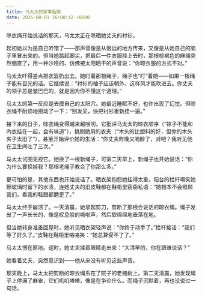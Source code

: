 ```yaml
---
title: 马太太的家事指南
date: 2025-08-01 16:00:42 +0800
---
```


晾衣绳开始说话的那天，马太太正在晾晒她丈夫的衬衫。

起初她以为是自己听错了——那声音像是从很远的地方传来，又像是从她自己的脑子里冒出来的。但当她踮起脚尖，把最后一件衣服挂上去时，那根棕褐色的麻绳突然绷直了，用一种沙哑的、仿佛被太阳晒干的声音说：“你晾衣服的方式不对。”

马太太吓得差点把衣篮扔出去。她盯着那根绳子，绳子也“盯”着她——如果一根绳子能有目光的话。它继续说：“衬衫的袖子应该朝外，这样风才能吹进去。你丈夫的领子总是皱巴巴的，就是因为你不懂这个道理。”

马太太的第一反应是去摸自己的太阳穴。她最近睡眠不好，也许出现了幻觉。但晾衣绳不耐烦地扭动了一下：“别发呆，快把衬衫重新挂一遍。”

接下来的日子，晾衣绳变得越来越唠叨。它批评马太太的晾衣顺序（“袜子不能和内衣挂在一起，会有味道”），挑剔她用的衣夹（“木头的比塑料的好，但你的木头夹子太旧了”），甚至开始评价她的生活：“你丈夫昨晚又喝醉了，对吧？我听见他在卫生间吐了三次。”

马太太试图无视它。她换了一根新绳子，可第二天早上，新绳子也开始说话：“你为什么要换掉我？那根老绳子教会了你那么多。”

更可怕的是，其他东西也开始说话了。晒衣架抱怨她挂得太重，阳台的栏杆嘲笑她擦玻璃时留下的水渍，连她丈夫的旧皮鞋都在鞋柜里窃窃私语：“她根本不会照顾我们，看我的鞋跟都磨歪了。”

马太太终于崩溃了。一天清晨，她拿起剪刀，剪断了那根会说话的晾衣绳。绳子发出了一声长长的、像是叹息般的嘶啦声，然后软绵绵地垂落在地。

但当她转身准备回屋时，她听见晒衣架轻声说：“你终于动手了。”栏杆接话：“我们等了好久了。”皮鞋在鞋柜里咯咯笑：“她总算受不了了。”

马太太愣在原地。这时，她丈夫揉着眼睛走出来：“大清早的，你在跟谁说话？”

她看着丈夫，突然意识到——他从来没有听见这些声音。

那天晚上，马太太把剪断的晾衣绳系在了院子的老槐树上。第二天清晨，她发现绳子上停满了麻雀，它们叽叽喳喳，像是在争论什么。而绳子沉默着，再也没说过一句话。
